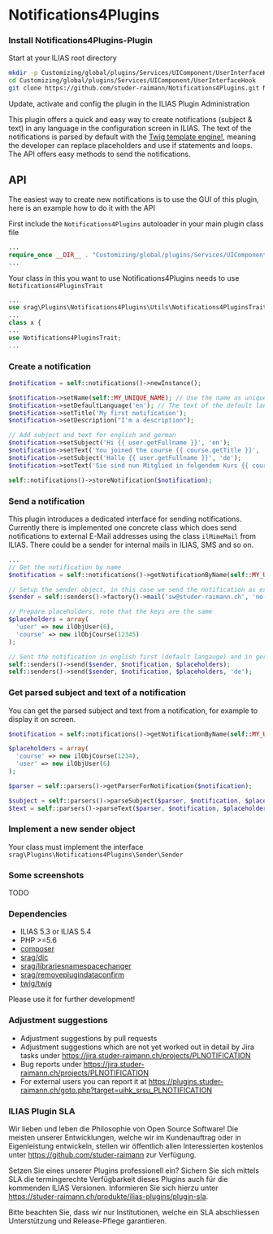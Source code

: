 # Notifications4Plugins

### Install Notifications4Plugins-Plugin
Start at your ILIAS root directory
```bash
mkdir -p Customizing/global/plugins/Services/UIComponent/UserInterfaceHook
cd Customizing/global/plugins/Services/UIComponent/UserInterfaceHook
git clone https://github.com/studer-raimann/Notifications4Plugins.git Notifications4Plugins
```
Update, activate and config the plugin in the ILIAS Plugin Administration

This plugin offers a quick and easy way to create notifications (subject & text) in any language in the configuration screen in ILIAS. The text of the notifications is parsed by default with the [Twig template engine!](https://twig.symfony.com/doc/1.x/templates.html), meaning the developer can replace placeholders and use if statements and loops. The API offers easy methods to send the notifications.

## API

The easiest way to create new notifications is to use the GUI of this plugin, here is an example how to do it with the API

First include the `Notifications4Plugins` autoloader in your main plugin class file
```php
...
require_once __DIR__ . "Customizing/global/plugins/Services/UIComponent/UserInterfaceHook/Notifications4Plugins/vendor/autoload.php";
...
```

Your class in this you want to use Notifications4Plugins needs to use `Notifications4PluginsTrait`
```php
...
use srag\Plugins\Notifications4Plugins\Utils\Notifications4PluginsTrait;
...
class x {
...
use Notifications4PluginsTrait;
...
```

### Create a notification
```php
$notification = self::notifications()->newInstance();

$notification->setName(self::MY_UNIQUE_NAME); // Use the name as unique identifier to retrieve this object later
$notification->setDefaultLanguage('en'); // The text of the default language gets substituted if you try to get the notification of a langauge not available
$notification->setTitle('My first notification');
$notification->setDescription("I'm a description");

// Add subject and text for english and german
$notification->setSubject('Hi {{ user.getFullname }}', 'en');
$notification->setText('You joined the course {{ course.getTitle }}', 'en');
$notification->setSubject('Hallo {{ user.getFullname }}', 'de');
$notification->setText('Sie sind nun Mitglied in folgendem Kurs {{ course.getTitle }}', 'de');

self::notifications()->storeNotification($notification);
```

### Send a notification
This plugin introduces a dedicated interface for sending notifications. Currently there is implemented one concrete class which does send notifications to external E-Mail addresses using the class `ilMimeMail` from ILIAS. There could be a sender for internal mails in ILIAS, SMS and so on.

```php
...
// Get the notification by name
$notification = self::notifications()->getNotificationByName(self::MY_UNIQUE_NAME);

// Setup the sender object, in this case we send the notification as external mail to sw@studer-raimann.ch
$sender = self::senders()->factory()->mail('sw@studer-raimann.ch', 'no-reply@studer-raimann.ch');

// Prepare placeholders, note that the keys are the same 
$placeholders = array(
  'user' => new ilObjUser(6),
  'course' => new ilObjCourse(12345)
);

// Sent the notification in english first (default langauge) and in german again
self::senders()->send($sender, $notification, $placeholders);
self::senders()->send($sender, $notification, $placeholders, 'de');
```

### Get parsed subject and text of a notification
You can get the parsed subject and text from a notification, for example to display it on screen.

```php
$notification = self::notifications()->getNotificationByName(self::MY_UNIQUE_NAME);

$placeholders = array(
  'course' => new ilObjCourse(1234),
  'user' => new ilObjUser(6)
);

$parser = self::parsers()->getParserForNotification($notification);

$subject = self::parsers()->parseSubject($parser, $notification, $placeholders);
$text = self::parsers()->parseText($parser, $notification, $placeholders);
```

### Implement a new sender object
Your class must implement the interface `srag\Plugins\Notifications4Plugins\Sender\Sender`

### Some screenshots
TODO

### Dependencies
* ILIAS 5.3 or ILIAS 5.4
* PHP >=5.6
* [composer](https://getcomposer.org)
* [srag/dic](https://packagist.org/packages/srag/dic)
* [srag/librariesnamespacechanger](https://packagist.org/packages/srag/librariesnamespacechanger)
* [srag/removeplugindataconfirm](https://packagist.org/packages/srag/removeplugindataconfirm)
* [twig/twig](https://packagist.org/packages/twig/twig)

Please use it for further development!

### Adjustment suggestions
* Adjustment suggestions by pull requests
* Adjustment suggestions which are not yet worked out in detail by Jira tasks under https://jira.studer-raimann.ch/projects/PLNOTIFICATION
* Bug reports under https://jira.studer-raimann.ch/projects/PLNOTIFICATION
* For external users you can report it at https://plugins.studer-raimann.ch/goto.php?target=uihk_srsu_PLNOTIFICATION

### ILIAS Plugin SLA
Wir lieben und leben die Philosophie von Open Source Software! Die meisten unserer Entwicklungen, welche wir im Kundenauftrag oder in Eigenleistung entwickeln, stellen wir öffentlich allen Interessierten kostenlos unter https://github.com/studer-raimann zur Verfügung.

Setzen Sie eines unserer Plugins professionell ein? Sichern Sie sich mittels SLA die termingerechte Verfügbarkeit dieses Plugins auch für die kommenden ILIAS Versionen. Informieren Sie sich hierzu unter https://studer-raimann.ch/produkte/ilias-plugins/plugin-sla.

Bitte beachten Sie, dass wir nur Institutionen, welche ein SLA abschliessen Unterstützung und Release-Pflege garantieren.
